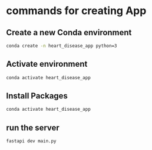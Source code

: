 # commands for creating App

## Create a new Conda environment

```bash
conda create -n heart_disease_app python=3
```

## Activate environment

```bash
conda activate heart_disease_app
```

## Install Packages 

```bash
conda activate heart_disease_app
```

## run the server 
```bash
fastapi dev main.py
```
